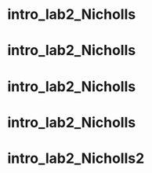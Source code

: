 # intro_lab2_Nicholls
# intro_lab2_Nicholls
# intro_lab2_Nicholls
# intro_lab2_Nicholls
# intro_lab2_Nicholls2
